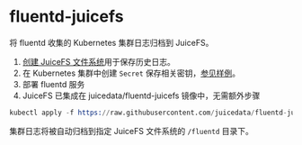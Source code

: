 # fluentd-juicefs

将 fluentd 收集的 Kubernetes 集群日志归档到 JuiceFS。

1. [创建 JuiceFS 文件系统](https://juicefs.com/console/create)用于保存历史日志。
2. 在 Kubernetes 集群中创建 `Secret` 保存相关密钥，[参见样例](kubernetes/example-secret.yaml)。
3. 部署 fluentd 服务
4. JuiceFS 已集成在 juicedata/fluentd-juicefs 镜像中，无需额外步骤

```s
kubectl apply -f https://raw.githubusercontent.com/juicedata/fluentd-juicefs/master/kubernetes/fluentd-juicefs.yaml
```

集群日志将被自动归档到指定 JuiceFS 文件系统的 `/fluentd` 目录下。
